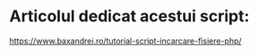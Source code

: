 # Articolul dedicat acestui script:
https://www.baxandrei.ro/tutorial-script-incarcare-fisiere-php/
